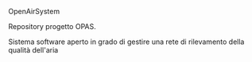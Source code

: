

OpenAirSystem

Repository progetto OPAS.

Sistema software aperto in grado di gestire una rete di rilevamento della qualità dell'aria
